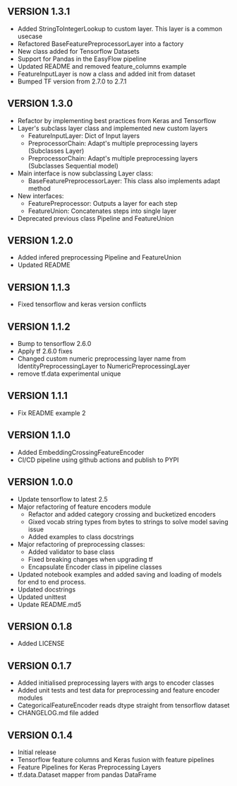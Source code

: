 ## VERSION 1.3.1
* Added StringToIntegerLookup to custom layer. This layer is a common usecase
* Refactored BaseFeaturePreprocessorLayer into a factory
* New class added for Tensorflow Datasets
* Support for Pandas in the EasyFlow pipeline
* Updated README and removed feature_columns example
* FeatureInputLayer is now a class and added init from dataset
* Bumped TF version from 2.7.0 to 2.7.1

## VERSION 1.3.0
* Refactor by implementing best practices from Keras and Tensorflow
* Layer's subclass layer class and implemented new custom layers
    - FeatureInputLayer: Dict of Input layers
    - PreprocessorChain: Adapt's multiple preprocessing layers
                            (Subclasses Layer)
    - PreprocessorChain: Adapt's multiple preprocessing layers
                                      (Subclasses Sequential model)
* Main interface is now subclassing Layer class:
    - BaseFeaturePreprocessorLayer: This class also implements adapt method
* New interfaces:
    - FeaturePreprocessor: Outputs a layer for each step
    - FeatureUnion: Concatenates steps into single layer
* Deprecated previous class Pipeline and FeatureUnion

## VERSION 1.2.0
* Added infered preprocessing Pipeline and FeatureUnion
* Updated README

## VERSION 1.1.3
* Fixed tensorflow and keras version conflicts

## VERSION 1.1.2
* Bump to tensorflow 2.6.0
* Apply tf 2.6.0 fixes
* Changed custom numeric preprocessing layer name from IdentityPreprocessingLayer to NumericPreprocessingLayer
* remove tf.data experimental unique

## VERSION 1.1.1
* Fix README example 2

## VERSION 1.1.0
* Added EmbeddingCrossingFeatureEncoder
* CI/CD pipeline using github actions and publish to PYPI

## VERSION 1.0.0
* Update tensorflow to latest 2.5
* Major refactoring of feature encoders module
    - Refactor and added category crossing and bucketized encoders
    - Gixed vocab string types from bytes to strings to solve model saving issue
    - Added examples to class docstrings
* Major refactoring of preprocessing classes:
    - Added validator to base class
    - Fixed breaking changes when upgrading tf
    - Encapsulate Encoder class in pipeline classes
* Updated notebook examples and added saving and loading of models for end to end process.
* Updated docstrings
* Updated unittest
* Update README.md5

## VERSION 0.1.8
* Added LICENSE

## VERSION 0.1.7
* Added initialised preprocessing layers with args to encoder classes
* Added unit tests and test data for preprocessing and feature encoder modules
* CategoricalFeatureEncoder reads dtype straight from tensorflow dataset
* CHANGELOG.md file added

## VERSION 0.1.4
* Initial release 
* Tensorflow feature columns and Keras fusion with feature pipelines
* Feature Pipelines for Keras Preprocessing Layers
* tf.data.Dataset mapper from pandas DataFrame
